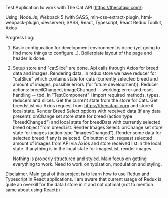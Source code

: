 Test Application to work with The Cat API (https://thecatapi.com/)

Using: Node.Js; Webpack 5 (with SASS, min-css-extract-plugin, html-webpack-plugin,
       devserver); SASS, React, Typescript, React Redux Toolkit, Axios

Progress Log:
1. Basic configuration for development environment is done (yet going to find more 
   things to configure...).
   Boilerplate layout of the page and header is done.
2. Setup store and "catSlice" are done. Api calls through Axios for breed data and
   images. Rendering data.
   In redux store we have reducer for "catSlice" which contains state for cats
   (currently selected breed and amount of images, possible errors (for future
   development)). Reducer actions: breedChanged, imageChanged -- working; error
   and reset handling -- tbd.
   In "TestComponent" I import required methods, types, reducers and slices.
   Get the current state from the store for Cats.
   Get breedsList via Axios request from https://thecatapi.com and store it
   local state.
   Render Breed Select options with received data (if any data present): onChange
   set store state for breed (action type "breedChanged") and local state for 
   breedData with currently selected breed object from breedList.
   Render Images Select: onChange set store state for images (action type 
   "imagesChanged").
   Render some data for selected breed if any is selected.
   On button click: request selected amount of images from API via Axios and store
   received list in the local state.
   If anything is in the local state for imagesList, render images.

   Nothing is properly structured and styled. Main focus on getting everything
   to work. Need to work on typisation, modulation and styling.

Disclaimer. Main goal of this project is to learn how to use Redux and Typescript
in React applications. I am aware that current usage of Redux is quite an overkill
for the data I store in it and not optimal (not to mention same about using React):)